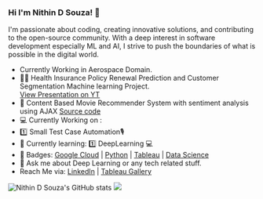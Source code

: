 ### Hi I'm Nithin D Souza! :wave:
I'm passionate about coding, creating innovative solutions, and contributing to the open-source community. With a deep interest in software development especially ML and AI, I strive to push the boundaries of what is possible in the digital world.
- Currently Working in Aerospace Domain.
- :man_health_worker: Health Insurance Policy Renewal Prediction and Customer Segmentation Machine learning Project.     
      [View Presentation on YT](https://youtu.be/9Ymq7WSuXDE)
- :movie_camera: Content Based Movie Recommender System with sentiment analysis using AJAX [Source code](https://github.com/nithindsouza/Movie-Recommendation-System-with-sentimemtal-analysis)
- :computer: Currently Working on : 
- :one: Small Test Case Automation🎙️
- 🌱 Currently learning: 1️⃣ DeepLearning 💻
- :beginner: Badges: [Google Cloud](https://www.qwiklabs.com/public_profiles/51e1849c-947a-4592-82ea-7b15a917ea3d) | [Python](https://www.credly.com/badges/6c82c377-838b-459a-bfd0-207c3d81b70a) | [Tableau](https://www.linkedin.com/posts/nithinsouza_tableau-360digitmg-datavisualization-activity-6832953205467570176-HAjj) | [Data Science](https://www.linkedin.com/posts/nithinsouza_activity-6828296297804648448-_F4I)
- 💬 Ask me about Deep Learning or any tech related stuff.
- Reach Me via: [LinkedIn](https://www.linkedin.com/in/nithinsouza/) | [Tableau Gallery](https://public.tableau.com/app/profile/nithin.dsouza)




![Nithin D Souza's GitHub stats](https://github-readme-stats.vercel.app/api?username=nithindsouza&show_icons=true&theme=radical)
<img src= "https://github-readme-stats.vercel.app/api/top-langs/?username=nithindsouza&&show_icons=true&title_color=ffffff&icon_color=bb2acf&text_color=daf7dc&bg_color=151515">
